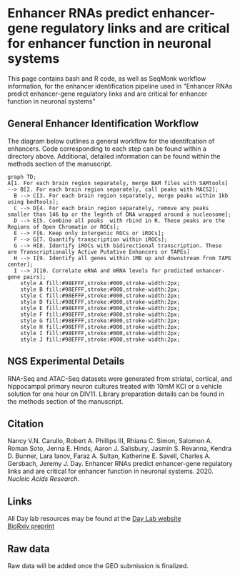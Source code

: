 # **Enhancer RNAs predict enhancer-gene regulatory links and are critical for enhancer function in neuronal systems**


This page contains bash and R code, as well as SeqMonk workflow information, for the enhancer identification pipeline used in "Enhancer RNAs predict enhancer-gene regulatory links and are critical for enhancer function in neuronal systems"  


## **General Enhancer Identification Workflow**

The diagram below outlines a general workflow for the identifcation of enhancers. Code corresponding to each step can be found within a directory above. Additional, detailed information can be found within the methods section of the manuscript. 

```mermaid
graph TD;
A[1. For each brain region separately, merge BAM files with SAMtools] --> B[2. For each brain region separately, call peaks with MACS2];
  B --> C[3. For each brain region separately, merge peaks within 1kb using bedtools];
  C --> D[4. For each brain region separately, remove any peaks smaller than 146 bp or the legnth of DNA wrapped around a nucleosome];
  D --> E[5. Combine all peaks  with rbind in R. These peaks are the Regions of Open Chromatin or ROCs];
  E --> F[6. Keep only intergenic ROCs or iROCs];
  F --> G[7. Quantify transcription within iROCs];
  G --> H[8. Identify iROCs with bidirectional transcription. These are Transcriptionally Active Putative Enhancers or TAPEs]
  H --> I[9. Identify all genes within 1MB up and downstream from TAPE center];
  I --> J[10. Correlate eRNA and mRNA levels for predicted enhancer-gene pairs];
	style A fill:#98EFFF,stroke:#000,stroke-width:2px;	
	style B fill:#98EFFF,stroke:#000,stroke-width:2px;	
	style C fill:#98EFFF,stroke:#000,stroke-width:2px;	
	style D fill:#98EFFF,stroke:#000,stroke-width:2px;	
	style E fill:#98EFFF,stroke:#000,stroke-width:2px;	
	style F fill:#98EFFF,stroke:#000,stroke-width:2px;	
	style G fill:#98EFFF,stroke:#000,stroke-width:2px;	
	style H fill:#98EFFF,stroke:#000,stroke-width:2px;	
	style I fill:#98EFFF,stroke:#000,stroke-width:2px;
	style J fill:#98EFFF,stroke:#000,stroke-width:2px;	
```

## **NGS Experimental Details**

RNA-Seq and ATAC-Seq datasets were generated from striatal, cortical, and hippocampal primary neuron cultures treated with 10mM KCl or a vehicle solution for one hour on DIV11. Library preparation details can be found in the methods section of the manuscript. 

## **Citation**

Nancy V.N. Carullo, Robert A. Phillips III, Rhiana C. Simon, Salomon A. Roman Soto, Jenna E. Hinds, Aaron J. Salisbury, Jasmin S. Revanna, Kendra D. Bunner, Lara Ianov, Faraz A. Sultan, Katherine E. Savell, Charles A. Gersbach, Jeremy J. Day. Enhancer RNAs predict enhancer-gene regulatory links and are critical for enhancer function in neuronal systems. 2020. *Nucleic Acids Research*. 


## **Links**

All Day lab resources may be found at the [Day Lab website](http://day-lab.org/resources)  
[BioRxiv preprint](https://www.biorxiv.org/content/10.1101/270967v3)  


## **Raw data**

Raw data will be added once the GEO submission is finalized. 

